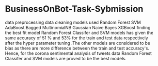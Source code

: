 # BusinessOnBot-Task-Sybmission
 data preprocessing
 data cleaning
 models used
  Random Forest
  SVM
  AdaBoost
  Bagged MultinomialNB
  Gaussian Naive Bayes
  XGBoost
finding the best fit model
 Random Forest Classifer and SVM models has given the same accuracy of 51 % and 53% for the train and test data respectively after the hyper parameter tuning .The other models are considered to be bias as there are more difference between the train and test accuracy's. Hence, for the corona sentimental analysis of tweets data Random Forest Classifer and SVM models are proved to be the best models.
 
